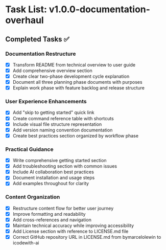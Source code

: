 # Task List: v1.0.0-documentation-overhaul

## Completed Tasks ✅

### Documentation Restructure
- [x] Transform README from technical overview to user guide
- [x] Add comprehensive overview section
- [x] Create clear two-phase development cycle explanation
- [x] Document all three planning phase documents with purposes
- [x] Explain work phase with feature backlog and release structure

### User Experience Enhancements
- [x] Add "skip to getting started" quick link
- [x] Create command reference table with shortcuts
- [x] Include visual file structure representation
- [x] Add version naming convention documentation
- [x] Create best practices section organized by workflow phase

### Practical Guidance
- [x] Write comprehensive getting started section
- [x] Add troubleshooting section with common issues
- [x] Include AI collaboration best practices
- [x] Document installation and usage steps
- [x] Add examples throughout for clarity

### Content Organization
- [x] Restructure content flow for better user journey
- [x] Improve formatting and readability
- [x] Add cross-references and navigation
- [x] Maintain technical accuracy while improving accessibility
- [x] Add License section with reference to LICENSE.md file
- [x] Correct GitHub repository URL in LICENSE.md from bymarcelolewin to icodewith-ai